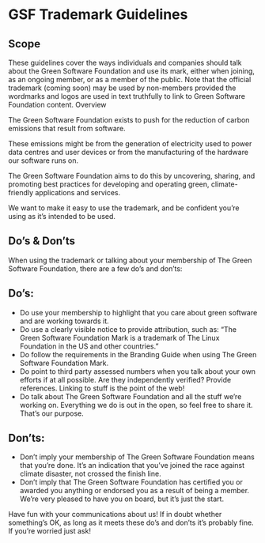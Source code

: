 # GSF Trademark Guidelines

## Scope

These guidelines cover the ways individuals and companies should talk about the Green Software Foundation and use its mark, either when joining, as an ongoing member, or as a member of the public. Note that the official trademark (coming soon) may be used by non-members provided the wordmarks and logos are used in text truthfully to link to Green Software Foundation content.
Overview

The Green Software Foundation exists to push for the reduction of carbon emissions that result from software.

These emissions might be from the generation of electricity used to power data centres and user devices or from the manufacturing of the hardware our software runs on.

The Green Software Foundation aims to do this by uncovering, sharing, and promoting best practices for developing and operating green, climate-friendly applications and services.

We want to make it easy to use the trademark, and be confident you’re using as it’s intended to be used.

## Do’s & Don’ts

When using the trademark or talking about your membership of The Green Software Foundation, there are a few do’s and don’ts:

## Do’s:

 - Do use your membership to highlight that you care about green software and are working towards it.
 - Do use a clearly visible notice to provide attribution, such as: “The Green Software Foundation Mark is a trademark of The Linux Foundation in the US and other countries.”
 - Do follow the requirements in the Branding Guide when using The Green Software Foundation Mark.
 - Do point to third party assessed numbers when you talk about your own efforts if at all possible. Are they independently verified? Provide references. Linking to stuff is the point of the web!
 - Do talk about The Green Software Foundation and all the stuff we’re working on. Everything we do is out in the open, so feel free to share it. That’s our purpose.

## Don’ts:

- Don’t imply your membership of The Green Software Foundation means that you’re done. It’s an indication that you’ve joined the race against climate disaster, not crossed the finish line.
- Don’t imply that The Green Software Foundation has certified you or awarded you anything or endorsed you as a result of being a member. We’re very pleased to have you on board, but it’s just the start.

Have fun with your communications about us! If in doubt whether something’s OK, as long as it meets these do’s and don’ts it’s probably fine. If you’re worried just ask! 

